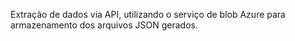 Extração de dados via API, utilizando o serviço de blob Azure para armazenamento dos arquivos JSON gerados.
